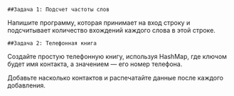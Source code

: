     ##Задача 1: Подсчет частоты слов

Напишите программу, которая принимает на вход строку
и подсчитывает количество вхождений каждого слова в этой строке.


    ##Задача 2: Телефонная книга

Создайте простую телефонную книгу, используя HashMap, 
где ключом будет имя контакта, а значением — его номер телефона. 

Добавьте насколько контактов и 
распечатайте данные после каждого добавления.